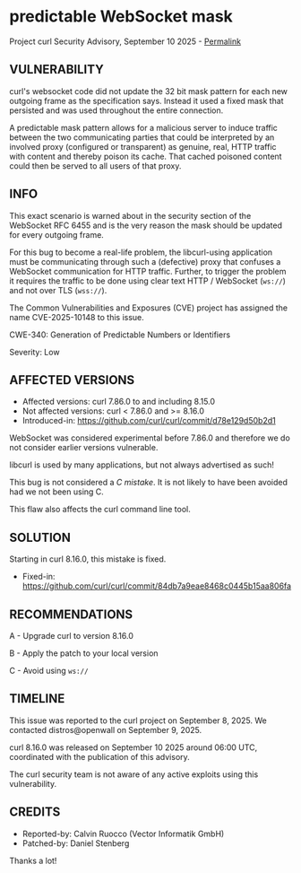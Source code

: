 predictable WebSocket mask
==========================

Project curl Security Advisory, September 10 2025 -
[Permalink](https://curl.se/docs/CVE-2025-10148.html)

VULNERABILITY
-------------

curl's websocket code did not update the 32 bit mask pattern for each new
outgoing frame as the specification says. Instead it used a fixed mask that
persisted and was used throughout the entire connection.

A predictable mask pattern allows for a malicious server to induce traffic
between the two communicating parties that could be interpreted by an involved
proxy (configured or transparent) as genuine, real, HTTP traffic with content
and thereby poison its cache. That cached poisoned content could then be
served to all users of that proxy.

INFO
----

This exact scenario is warned about in the security section of the WebSocket
RFC 6455 and is the very reason the mask should be updated for every outgoing
frame.

For this bug to become a real-life problem, the libcurl-using application must
be communicating through such a (defective) proxy that confuses a WebSocket
communication for HTTP traffic. Further, to trigger the problem it requires
the traffic to be done using clear text HTTP / WebSocket (`ws://`) and not
over TLS (`wss://`).

The Common Vulnerabilities and Exposures (CVE) project has assigned the name
CVE-2025-10148 to this issue.

CWE-340: Generation of Predictable Numbers or Identifiers

Severity: Low

AFFECTED VERSIONS
-----------------

- Affected versions: curl 7.86.0 to and including 8.15.0
- Not affected versions: curl < 7.86.0 and >= 8.16.0
- Introduced-in: https://github.com/curl/curl/commit/d78e129d50b2d1

WebSocket was considered experimental before 7.86.0 and therefore we do not
consider earlier versions vulnerable.

libcurl is used by many applications, but not always advertised as such!

This bug is not considered a *C mistake*. It is not likely to have been
avoided had we not been using C.

This flaw also affects the curl command line tool.

SOLUTION
------------

Starting in curl 8.16.0, this mistake is fixed.

- Fixed-in: https://github.com/curl/curl/commit/84db7a9eae8468c0445b15aa806fa

RECOMMENDATIONS
--------------

 A - Upgrade curl to version 8.16.0

 B - Apply the patch to your local version

 C - Avoid using `ws://`

TIMELINE
--------

This issue was reported to the curl project on September 8, 2025. We contacted
distros@openwall on September 9, 2025.

curl 8.16.0 was released on September 10 2025 around 06:00 UTC, coordinated
with the publication of this advisory.

The curl security team is not aware of any active exploits using this
vulnerability.

CREDITS
-------

- Reported-by: Calvin Ruocco (Vector Informatik GmbH)
- Patched-by: Daniel Stenberg

Thanks a lot!

